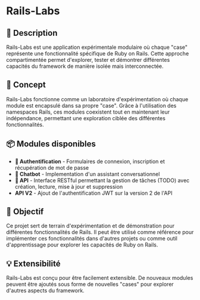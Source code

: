 # Rails-Labs

## 📝 Description

Rails-Labs est une application expérimentale modulaire où chaque "case" représente une fonctionnalité spécifique de Ruby on Rails. Cette approche compartimentée permet d'explorer, tester et démontrer différentes capacités du framework de manière isolée mais interconnectée.

## 🧪 Concept

Rails-Labs fonctionne comme un laboratoire d'expérimentation où chaque module est encapsulé dans sa propre "case". Grâce à l'utilisation des namespaces Rails, ces modules coexistent tout en maintenant leur indépendance, permettant une exploration ciblée des différentes fonctionnalités.

## 📦 Modules disponibles

- **🔐 Authentification** - Formulaires de connexion, inscription et récupération de mot de passe
- **🤖 Chatbot** - Implementation d'un assistant conversationnel
- **🔌 API** - Interface RESTful permettant la gestion de tâches (TODO) avec création, lecture, mise à jour et suppression
- **API V2** - Ajout de l'authentification JWT sur la version 2 de l'API

## 🚀 Objectif

Ce projet sert de terrain d'expérimentation et de démonstration pour différentes fonctionnalités de Rails. Il peut être utilisé comme référence pour implémenter ces fonctionnalités dans d'autres projets ou comme outil d'apprentissage pour explorer les capacités de Ruby on Rails.

## 💡 Extensibilité

Rails-Labs est conçu pour être facilement extensible. De nouveaux modules peuvent être ajoutés sous forme de nouvelles "cases" pour explorer d'autres aspects du framework.
